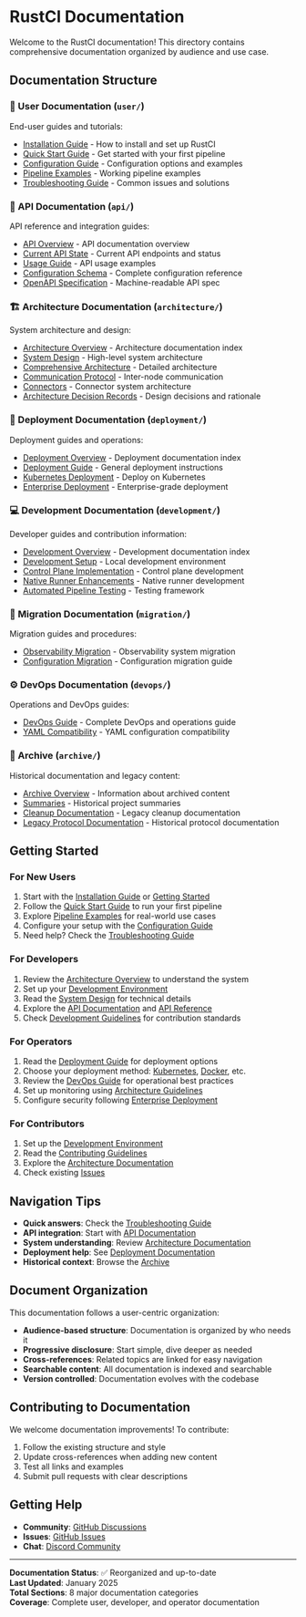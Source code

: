 # RustCI Documentation

Welcome to the RustCI documentation! This directory contains comprehensive documentation organized by audience and use case.

## Documentation Structure

### 👥 User Documentation (`user/`)
End-user guides and tutorials:
- [Installation Guide](user/installation.md) - How to install and set up RustCI
- [Quick Start Guide](user/quick-start.md) - Get started with your first pipeline
- [Configuration Guide](user/configuration.md) - Configuration options and examples
- [Pipeline Examples](user/pipeline-examples/) - Working pipeline examples
- [Troubleshooting Guide](user/troubleshooting.md) - Common issues and solutions

### 🔌 API Documentation (`api/`)
API reference and integration guides:
- [API Overview](api/README.md) - API documentation overview
- [Current API State](api/current-api-state.md) - Current API endpoints and status
- [Usage Guide](api/usage-guide.md) - API usage examples
- [Configuration Schema](api/configuration-schema.md) - Complete configuration reference
- [OpenAPI Specification](api/openapi-baseline.json) - Machine-readable API spec

### 🏗️ Architecture Documentation (`architecture/`)
System architecture and design:
- [Architecture Overview](architecture/README.md) - Architecture documentation index
- [System Design](architecture/system-design.md) - High-level system architecture
- [Comprehensive Architecture](architecture/comprehensive-system-architecture.md) - Detailed architecture
- [Communication Protocol](architecture/node-communication-protocol.md) - Inter-node communication
- [Connectors](architecture/connectors.md) - Connector system architecture
- [Architecture Decision Records](architecture/adrs/) - Design decisions and rationale

### 🚀 Deployment Documentation (`deployment/`)
Deployment guides and operations:
- [Deployment Overview](deployment/README.md) - Deployment documentation index
- [Deployment Guide](deployment/guide.md) - General deployment instructions
- [Kubernetes Deployment](deployment/kubernetes.md) - Deploy on Kubernetes
- [Enterprise Deployment](deployment/enterprise-deployment.md) - Enterprise-grade deployment

### 💻 Development Documentation (`development/`)
Developer guides and contribution information:
- [Development Overview](development/README.md) - Development documentation index
- [Development Setup](development/setup/README.md) - Local development environment
- [Control Plane Implementation](development/CONTROL_PLANE_IMPLEMENTATION.md) - Control plane development
- [Native Runner Enhancements](development/NATIVE_RUNNER_ENHANCEMENTS.md) - Native runner development
- [Automated Pipeline Testing](development/automated-pipeline-testing.md) - Testing framework

### 🔄 Migration Documentation (`migration/`)
Migration guides and procedures:
- [Observability Migration](migration/OBSERVABILITY_MIGRATION_GUIDE.md) - Observability system migration
- [Configuration Migration](migration/configuration-migration.md) - Configuration migration guide

### ⚙️ DevOps Documentation (`devops/`)
Operations and DevOps guides:
- [DevOps Guide](devops/README.md) - Complete DevOps and operations guide
- [YAML Compatibility](devops/yaml-compatibility.md) - YAML configuration compatibility

### 📁 Archive (`archive/`)
Historical documentation and legacy content:
- [Archive Overview](archive/README.md) - Information about archived content
- [Summaries](archive/summaries/) - Historical project summaries
- [Cleanup Documentation](archive/cleanup/) - Legacy cleanup documentation
- [Legacy Protocol Documentation](archive/valkyrie/) - Historical protocol documentation

## Getting Started

### For New Users
1. Start with the [Installation Guide](user/installation.md) or [Getting Started](user/getting-started/)
2. Follow the [Quick Start Guide](user/quick-start.md) to run your first pipeline
3. Explore [Pipeline Examples](user/pipeline-examples/) for real-world use cases
4. Configure your setup with the [Configuration Guide](user/configuration.md)
5. Need help? Check the [Troubleshooting Guide](user/troubleshooting.md)

### For Developers
1. Review the [Architecture Overview](architecture/README.md) to understand the system
2. Set up your [Development Environment](development/setup/README.md)
3. Read the [System Design](architecture/system-design.md) for technical details
4. Explore the [API Documentation](api/README.md) and [API Reference](api/reference/README.md)
5. Check [Development Guidelines](development/README.md) for contribution standards

### For Operators
1. Read the [Deployment Guide](deployment/README.md) for deployment options
2. Choose your deployment method: [Kubernetes](deployment/kubernetes.md), [Docker](deployment/guide.md), etc.
3. Review the [DevOps Guide](devops/README.md) for operational best practices
4. Set up monitoring using [Architecture Guidelines](architecture/README.md)
5. Configure security following [Enterprise Deployment](deployment/enterprise-deployment.md)

### For Contributors
1. Set up the [Development Environment](development/setup/README.md)
2. Read the [Contributing Guidelines](../CONTRIBUTING.md)
3. Explore the [Architecture Documentation](architecture/README.md)
4. Check existing [Issues](https://github.com/rustci/rustci/issues)

## Navigation Tips

- **Quick answers**: Check the [Troubleshooting Guide](user/troubleshooting.md)
- **API integration**: Start with [API Documentation](api/README.md)
- **System understanding**: Review [Architecture Documentation](architecture/README.md)
- **Deployment help**: See [Deployment Documentation](deployment/README.md)
- **Historical context**: Browse the [Archive](archive/README.md)

## Document Organization

This documentation follows a user-centric organization:

- **Audience-based structure**: Documentation is organized by who needs it
- **Progressive disclosure**: Start simple, dive deeper as needed
- **Cross-references**: Related topics are linked for easy navigation
- **Searchable content**: All documentation is indexed and searchable
- **Version controlled**: Documentation evolves with the codebase

## Contributing to Documentation

We welcome documentation improvements! To contribute:

1. Follow the existing structure and style
2. Update cross-references when adding new content
3. Test all links and examples
4. Submit pull requests with clear descriptions

## Getting Help

- **Community**: [GitHub Discussions](https://github.com/rustci/rustci/discussions)
- **Issues**: [GitHub Issues](https://github.com/rustci/rustci/issues)
- **Chat**: [Discord Community](https://discord.gg/rustci)

---

**Documentation Status**: ✅ Reorganized and up-to-date  
**Last Updated**: January 2025  
**Total Sections**: 8 major documentation categories  
**Coverage**: Complete user, developer, and operator documentation